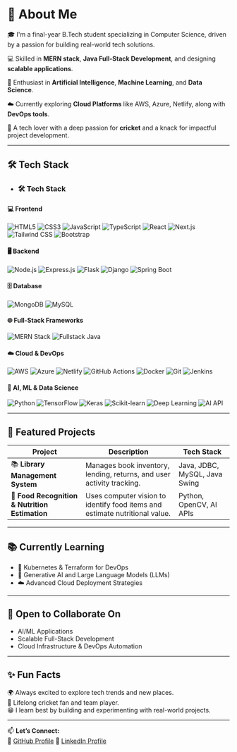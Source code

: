 # 🚀 About Me

🎓 I'm a final-year B.Tech student specializing in Computer Science, driven by a passion for building real-world tech solutions.

💻 Skilled in **MERN stack**, **Java Full-Stack Development**, and designing **scalable applications**.

🤖 Enthusiast in **Artificial Intelligence**, **Machine Learning**, and **Data Science**.

☁️ Currently exploring **Cloud Platforms** like AWS, Azure, Netlify, along with **DevOps tools**.

🏏 A tech lover with a deep passion for **cricket** and a knack for impactful project development.

---

## 🛠 Tech Stack

- ### 🛠️ Tech Stack

#### 💻 Frontend

![HTML5](https://img.shields.io/badge/HTML5-E34F26?style=for-the-badge&logo=html5&logoColor=white)
![CSS3](https://img.shields.io/badge/CSS3-1572B6?style=for-the-badge&logo=css3&logoColor=white)
![JavaScript](https://img.shields.io/badge/JavaScript-F7DF1E?style=for-the-badge&logo=javascript&logoColor=black)
![TypeScript](https://img.shields.io/badge/TypeScript-3178C6?style=for-the-badge&logo=typescript&logoColor=white)
![React](https://img.shields.io/badge/React-61DAFB?style=for-the-badge&logo=react&logoColor=black)
![Next.js](https://img.shields.io/badge/Next.js-000000?style=for-the-badge&logo=next.js&logoColor=white)
![Tailwind CSS](https://img.shields.io/badge/Tailwind-06B6D4?style=for-the-badge&logo=tailwind-css&logoColor=white)
![Bootstrap](https://img.shields.io/badge/Bootstrap-7952B3?style=for-the-badge&logo=bootstrap&logoColor=white)

#### 🖥️ Backend

![Node.js](https://img.shields.io/badge/Node.js-339933?style=for-the-badge&logo=node.js&logoColor=white)
![Express.js](https://img.shields.io/badge/Express.js-000000?style=for-the-badge&logo=express&logoColor=white)
![Flask](https://img.shields.io/badge/Flask-000000?style=for-the-badge&logo=flask&logoColor=white)
![Django](https://img.shields.io/badge/Django-092E20?style=for-the-badge&logo=django&logoColor=white)
![Spring Boot](https://img.shields.io/badge/Spring_Boot-6DB33F?style=for-the-badge&logo=spring-boot&logoColor=white)

#### 🗄️ Database

![MongoDB](https://img.shields.io/badge/MongoDB-47A248?style=for-the-badge&logo=mongodb&logoColor=white)
![MySQL](https://img.shields.io/badge/MySQL-4479A1?style=for-the-badge&logo=mysql&logoColor=white)

#### 🌐 Full-Stack Frameworks

![MERN Stack](https://img.shields.io/badge/MERN-3E3E3E?style=for-the-badge&logo=react&logoColor=white)
![Fullstack Java](https://img.shields.io/badge/Java_Fullstack-007396?style=for-the-badge&logo=java&logoColor=white)

#### ☁️ Cloud & DevOps

![AWS](https://img.shields.io/badge/AWS-232F3E?style=for-the-badge&logo=amazon-aws&logoColor=white)
![Azure](https://img.shields.io/badge/Azure-0078D4?style=for-the-badge&logo=microsoft-azure&logoColor=white)
![Netlify](https://img.shields.io/badge/Netlify-00C7B7?style=for-the-badge&logo=netlify&logoColor=white)
![GitHub Actions](https://img.shields.io/badge/GitHub_Actions-2088FF?style=for-the-badge&logo=github-actions&logoColor=white)
![Docker](https://img.shields.io/badge/Docker-2496ED?style=for-the-badge&logo=docker&logoColor=white)
![Git](https://img.shields.io/badge/Git-F05032?style=for-the-badge&logo=git&logoColor=white)
![Jenkins](https://img.shields.io/badge/Jenkins-D24939?style=for-the-badge&logo=jenkins&logoColor=white)

#### 🧠 AI, ML & Data Science

![Python](https://img.shields.io/badge/Python-3776AB?style=for-the-badge&logo=python&logoColor=white)
![TensorFlow](https://img.shields.io/badge/TensorFlow-FF6F00?style=for-the-badge&logo=tensorflow&logoColor=white)
![Keras](https://img.shields.io/badge/Keras-D00000?style=for-the-badge&logo=keras&logoColor=white)
![Scikit-learn](https://img.shields.io/badge/scikit--learn-F7931E?style=for-the-badge&logo=scikit-learn&logoColor=white)
![Deep Learning](https://img.shields.io/badge/Deep_Learning-8A2BE2?style=for-the-badge&logo=brain&logoColor=white)
![AI API](https://img.shields.io/badge/AI_API_Integration-FF5733?style=for-the-badge&logo=code&logoColor=white)


---

## 🌟 Featured Projects

| Project                                     | Description                                                                 | Tech Stack                      |
|---------------------------------------------|-----------------------------------------------------------------------------|---------------------------------|
| 📚 **Library Management System**             | Manages book inventory, lending, returns, and user activity tracking.       | Java, JDBC, MySQL, Java Swing   |
| 🍱 **Food Recognition & Nutrition Estimation** | Uses computer vision to identify food items and estimate nutritional value. | Python, OpenCV, AI APIs         |

---

## 📚 Currently Learning

- 🚀 Kubernetes & Terraform for DevOps  
- 🧠 Generative AI and Large Language Models (LLMs)  
- ☁️ Advanced Cloud Deployment Strategies  

---

## 🤝 Open to Collaborate On

- AI/ML Applications  
- Scalable Full-Stack Development  
- Cloud Infrastructure & DevOps Automation  

---

## ✨ Fun Facts

🌍 Always excited to explore tech trends and new places.  
🏏 Lifelong cricket fan and team player.  
😁 I learn best by building and experimenting with real-world projects.  

---

📫 **Let’s Connect:**  
🔗 [GitHub Profile](https://github.com/GANGADHARISAIKUMAR)
🔗 [LinkedIn Profile](www.linkedin.com/in/gangadhari-sai-kumar-191899332)
